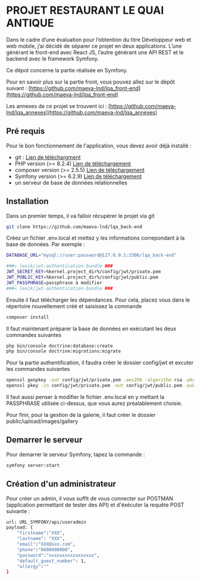 # PROJET RESTAURANT LE QUAI ANTIQUE

Dans le cadre d’une évaluation pour l’obtention du titre Développeur web et web mobile, j’ai décidé de séparer ce projet en deux applications. L’une générant le front-end avec React JS, l’autre générant une API REST et le backend avec le framework Symfony.

Ce dépot concerne la partie réalisée en Symfony.

Pour en savoir plus sur la partie front, vous pouvez allez sur le dépôt suivant : [https://github.com/maeva-lnd/lqa_front-end](https://github.com/maeva-lnd/lqa_front-end)

Les annexes de ce projet se trouvent ici : [https://github.com/maeva-lnd/lqa_annexes](https://github.com/maeva-lnd/lqa_annexes)

## Pré requis

Pour le bon fonctionnement de l'application, vous devez avoir déjà installé :
- git : [Lien de téléchargment](https://git-scm.com/)
- PHP version (>= 8.2.4) [Lien de téléchargement](https://sourceforge.net/projects/xampp/files/XAMPP%20Windows/8.2.4/xampp-windows-x64-8.2.4-0-VS16-installer.exe/download)
- composer version (>= 2.5.5) [Lien de téléchargement](https://getcomposer.org/download/)
- Symfony version (>= 6.2.9) [Lien de téléchargement](https://symfony.com/download)
- un serveur de base de données relationnelles

## Installation

Dans un premier temps, il va falloir récupérer le projet via git

```bash
git clone https://github.com/maeva-lnd/lqa_back-end
```

Créez un fichier .env.local et mettez y les informations correpondant à la base de données. Par exemple :

```bash
DATABASE_URL="mysql://user:password@127.0.0.1:3306/lqa_back-end"

###> lexik/jwt-authentication-bundle ###
JWT_SECRET_KEY=%kernel.project_dir%/config/jwt/private.pem
JWT_PUBLIC_KEY=%kernel.project_dir%/config/jwt/public.pem
JWT_PASSPHRASE=passphrase à modifier
###< lexik/jwt-authentication-bundle ###
```

Ensuite il faut télécharger les dépendances. Pour cela, placez vous dans le répertoire nouvellement créé et saisissez la commande

```bash
composer install
```

Il faut maintenant préparer la base de données en exécutant les deux commandes suivantes

```bash
php bin/console doctrine:database:create
php bin/console doctrine:migrations:migrate
```
Pour la partie authentification, il faudra créer le dossier config/jwt et excuter les commandes suivantes

```bash
openssl genpkey -out config/jwt/private.pem -aes256 -algorithm rsa -pkeyopt rsa_keygen_bits:4096
openssl pkey -in config/jwt/private.pem -out config/jwt/public.pem -pubout
```

Il faut aussi penser à modifier le fichier .env.local en y mettant la PASSPHRASE utilisée ci-dessus, que vous aurez préalablement choisie.

Pour finir, pour la gestion de la galerie, il faut créer le dossier public/upload/images/gallery

## Demarrer le serveur

Pour demarrer le serveur Symfony, tapez la commande :

```bash
symfony server:start
```

## Création d'un administrateur

Pour créer un admin, il vous suffit de vous connecter sur POSTMAN (application permettant de tester des API) et d'éxécuter la requête POST suivante  :

```bash
url: URL_SYMFONY/api/useradmin
payload: {
    "firstname":"XXX",
    "lastname": "XXX",
    "email":"XXX@xxx.com",
    "phone":"0600000000",
    "password":"xxxxxxxxxxxxxxxxx",
    "default_guest_number": 1,
    "allergy":""
}
```